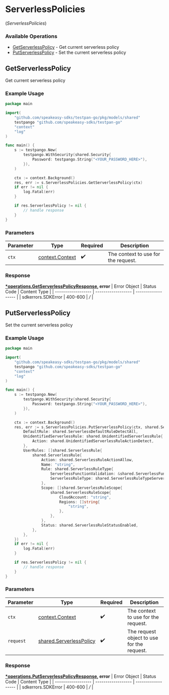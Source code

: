# ServerlessPolicies
(*ServerlessPolicies*)

### Available Operations

* [GetServerlessPolicy](#getserverlesspolicy) - Get current serverless policy
* [PutServerlessPolicy](#putserverlesspolicy) - Set the current serverless policy

## GetServerlessPolicy

Get current serverless policy

### Example Usage

```go
package main

import(
	"github.com/speakeasy-sdks/testpan-go/pkg/models/shared"
	testpango "github.com/speakeasy-sdks/testpan-go"
	"context"
	"log"
)

func main() {
    s := testpango.New(
        testpango.WithSecurity(shared.Security{
            Password: testpango.String("<YOUR_PASSWORD_HERE>"),
        }),
    )

    ctx := context.Background()
    res, err := s.ServerlessPolicies.GetServerlessPolicy(ctx)
    if err != nil {
        log.Fatal(err)
    }

    if res.ServerlessPolicy != nil {
        // handle response
    }
}
```

### Parameters

| Parameter                                             | Type                                                  | Required                                              | Description                                           |
| ----------------------------------------------------- | ----------------------------------------------------- | ----------------------------------------------------- | ----------------------------------------------------- |
| `ctx`                                                 | [context.Context](https://pkg.go.dev/context#Context) | :heavy_check_mark:                                    | The context to use for the request.                   |


### Response

**[*operations.GetServerlessPolicyResponse](../../pkg/models/operations/getserverlesspolicyresponse.md), error**
| Error Object       | Status Code        | Content Type       |
| ------------------ | ------------------ | ------------------ |
| sdkerrors.SDKError | 400-600            | */*                |

## PutServerlessPolicy

Set the current serverless policy

### Example Usage

```go
package main

import(
	"github.com/speakeasy-sdks/testpan-go/pkg/models/shared"
	testpango "github.com/speakeasy-sdks/testpan-go"
	"context"
	"log"
)

func main() {
    s := testpango.New(
        testpango.WithSecurity(shared.Security{
            Password: testpango.String("<YOUR_PASSWORD_HERE>"),
        }),
    )

    ctx := context.Background()
    res, err := s.ServerlessPolicies.PutServerlessPolicy(ctx, shared.ServerlessPolicy{
        DefaultRule: shared.ServerlessDefaultRuleDetectAll,
        UnidentifiedServerlessRule: shared.UnidentifiedServerlessRule{
            Action: shared.UnidentifiedServerlessRuleActionDetect,
        },
        UserRules: []shared.ServerlessRule{
            shared.ServerlessRule{
                Action: shared.ServerlessRuleActionAllow,
                Name: "string",
                Rule: shared.ServerlessRuleType{
                    ServerlessFunctionValidation: &shared.ServerlessFunctionValidation{},
                    ServerlessRuleType: shared.ServerlessRuleTypeServerlessRuleTypeFunctionNameServerlessRuleType,
                },
                Scope: []shared.ServerlessRuleScope{
                    shared.ServerlessRuleScope{
                        CloudAccount: "string",
                        Regions: []string{
                            "string",
                        },
                    },
                },
                Status: shared.ServerlessRuleStatusEnabled,
            },
        },
    })
    if err != nil {
        log.Fatal(err)
    }

    if res.ServerlessPolicy != nil {
        // handle response
    }
}
```

### Parameters

| Parameter                                                              | Type                                                                   | Required                                                               | Description                                                            |
| ---------------------------------------------------------------------- | ---------------------------------------------------------------------- | ---------------------------------------------------------------------- | ---------------------------------------------------------------------- |
| `ctx`                                                                  | [context.Context](https://pkg.go.dev/context#Context)                  | :heavy_check_mark:                                                     | The context to use for the request.                                    |
| `request`                                                              | [shared.ServerlessPolicy](../../pkg/models/shared/serverlesspolicy.md) | :heavy_check_mark:                                                     | The request object to use for the request.                             |


### Response

**[*operations.PutServerlessPolicyResponse](../../pkg/models/operations/putserverlesspolicyresponse.md), error**
| Error Object       | Status Code        | Content Type       |
| ------------------ | ------------------ | ------------------ |
| sdkerrors.SDKError | 400-600            | */*                |
